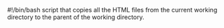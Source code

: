 #!/bin/bash
script that copies all the HTML files from the current working directory to the parent of the working directory.

